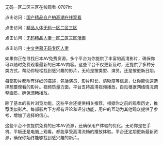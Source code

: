 无码一区二区三区在线观看-0707ht


点击访问：<a href="https://vassv.pages.dev/">国产精品自产拍高潮在线观看</a>

点击访问：<a href="https://cfad.pages.dev/">精品人体无码一区二区三区</a>

点击访问：<a href="https://bsdf-5f5.pages.dev/">无码精品人妻一区二区三区漫画</a>

点击访问：<a href="https://bered.pages.dev/">中文字幕无码专区人妻</a>

如果你正在寻找日本AV免费资源，多个平台为你提供了丰富的高清影片，确保你可以随时免费观看最新的日本AV内容。这些平台不仅更新及时，还提供了多种分类方式，帮助你轻松找到感兴趣的影片，无论是按类型、演员，还是按更新日期。

每部影片都附有详细的描述，包括演员、影片时长、清晰度等信息，让你能快速选择想要观看的影片。视频质量方面，平台支持高清视频播放，自动根据网络情况调整画质，确保流畅播放。

除了基本的影片浏览功能，这些平台还提供相关推荐，根据你之前的观看历史，推荐类似影片。每部影片下方都有评论和评分功能，用户的互动为其他观众提供了参考，增加了选择的信心。

这些平台不仅提供免费的日本AV资源，还确保用户体验的优化。无论你是在手机、平板还是电脑上观看，都能享受高清流畅的播放体验。平台还定期更新最新资源，确保你始终能够找到感兴趣的新片。

<span style="display:none;">[Canonical link](https://github.com/met20250707/met16 ）</span>
